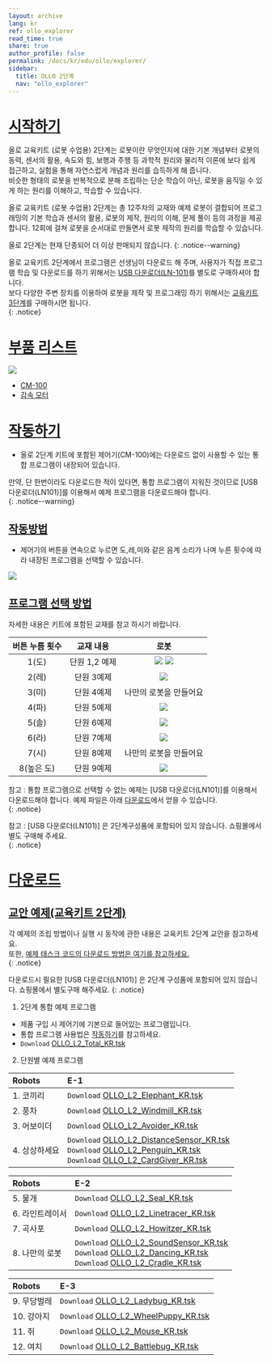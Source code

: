 ```yaml
---
layout: archive
lang: kr
ref: ollo_explorer
read_time: true
share: true
author_profile: false
permalink: /docs/kr/edu/ollo/explorer/
sidebar:
  title: OLLO 2단계
  nav: "ollo_explorer"
---
```


# [시작하기](#시작하기)

올로 교육키트 (로봇 수업용) 2단계는 로봇이란 무엇인지에 대한 기본 개념부터 로봇의 동력, 센서의 활용, 속도와 힘, 보행과 주행 등 과학적 원리와 물리적 이론에 보다 쉽게 접근하고, 실험을 통해 자연스럽게 개념과 원리를 습득하게 해 줍니다.  
비슷한 형태의 로봇을 반복적으로 분해 조립하는 단순 학습이 아닌, 로봇을 움직일 수 있게 하는 원리를 이해하고, 학습할 수 있습니다.

올로 교육키트 (로봇 수업용) 2단계는 총 12주차의 교재와 예제 로봇이 결합되어 프로그래밍의 기본 학습과 센서의 활용, 로봇의 제작, 원리의 이해, 문제 풀이 등의 과정을 제공합니다. 12회에 걸쳐 로봇을 순서대로 만들면서 로봇 제작의 원리를 학습할 수 있습니다.

올로 2단계는 현재 단종되어 더 이상 판매되지 않습니다.
{: .notice--warning}


올로 교육키트 2단계에서 프로그램은 선생님이 다운로드 해 주며, 사용자가 직접 프로그램 학습 및 다운로드를 하기 위해서는 [USB 다운로더(LN-101)]를 별도로 구매하셔야 합니다.  
보다 다양한 주변 장치를 이용하여 로봇을 제작 및 프로그래밍 하기 위해서는 [교육키트 3단계]를 구매하시면 됩니다.  
{: .notice}

# [부품 리스트](#부품-리스트)

 ![](/assets/images/edu/ollo/edu_2nd_partlist_kr.png)

- [CM-100]
- [감속 모터]

# [작동하기](#작동하기)

- 올로 2단계 키트에 포함된 제어기(CM-100)에는 다운로드 없이 사용할 수 있는 통합 프로그램이 내장되어 있습니다.

만약, 단 한번이라도 다운로드한 적이 있다면, 통합 프로그램이 지워진 것이므로 [USB 다운로더(LN101)]를 이용해서 예제 프로그램을 다운로드해야 합니다.  
{: .notice--warning}

## [작동방법](#작동방법)
- 제어기의 버튼을 연속으로 누르면 도,레,미와 같은 음계 소리가 나며 누른 횟수에 따라 내장된 프로그램을 선택할 수 있습니다.  

 ![](/assets/images/edu/ollo/ollo_2ndoperation_kr.jpg)

## [프로그램 선택 방법](#프로그램-선택-방법)
자세한 내용은 키트에 포함된 교재를 참고 하시기 바랍니다.

|버튼 누름 횟수|교재 내용|로봇|
| :-----: | :-----: | :-----: |
|1(도)|단원 1,2 예제| ![](/assets/images/edu/ollo/2-1.elephant_kr.jpg) ![](/assets/images/edu/ollo/2-2._windmill_kr.jpg)|
|2(레)|단원 3예제| ![](/assets/images/edu/ollo/2-3._introduce_robot_kr.jpg)|
|3(미)|단원 4예제|나만의 로봇을 만들어요|
|4(파)|단원 5예제| ![](/assets/images/edu/ollo/2-4._fur_seal_kr.jpg)|
|5(솔)|단원 6예제| ![](/assets/images/edu/ollo/2-6._car_kr.jpg)|
|6(라)|단원 7예제| ![](/assets/images/edu/ollo/2-9._howitzer_kr.jpg)|
|7(시)|단원 8예제|나만의 로봇을 만들어요|
|8(높은 도)|단원 9예제| ![](/assets/images/edu/ollo/2-11._linetracing_ladybird_kr.jpg)|

참고 : 통합 프로그램으로 선택할 수 없는 예제는 [USB 다운로더(LN101)]를 이용해서 다운로드해야 합니다.
예제 파일은 아래 [다운로드](#다운로드)에서 얻을 수 있습니다.  
{: .notice}  

참고 : [USB 다운로더(LN101)] 은 2단계구성품에 포함되어 있지 않습니다. 쇼핑몰에서 별도 구매해 주세요.   
{: .notice}

# [다운로드](#다운로드)
## [교안 예제(교육키트 2단계)](#교안-예제교육키트-2단계)

각 예제의 조립 방법이나 실행 시 동작에 관한 내용은 교육키트 2단계 교안을 참고하세요.   
또한, [예제 태스크 코드의 다운로드 방법은 여기를 참고하세요.]  
{: .notice}  

다운로드시 필요한 [USB 다운로더(LN101)] 은 2단계 구성품에 포함되어 있지 않습니다. 쇼핑몰에서 별도구매 해주세요.
{: .notice}


1. 2단계 통합 예제 프로그램  
 - 제품 구입 시 제어기에 기본으로 들어있는 프로그램입니다.
 - 통합 프로그램 사용법은 [작동하기]를 참고하세요.
 - `Download` [OLLO_L2_Total_KR.tsk]

2. 단원별 예제 프로그램

|Robots|E-1|
| :----- | :----- |
|1. 코끼리|`Download` [OLLO_L2_Elephant_KR.tsk]|
|2. 풍차|`Download` [OLLO_L2_Windmill_KR.tsk]|
|3. 어보이더|`Download` [OLLO_L2_Avoider_KR.tsk]|
|4. 상상하세요|`Download` [OLLO_L2_DistanceSensor_KR.tsk]<br />`Download` [OLLO_L2_Penguin_KR.tsk]<br />`Download` [OLLO_L2_CardGiver_KR.tsk]|

|Robots|E-2|
| :----- | :----- |
|5. 물개|`Download` [OLLO_L2_Seal_KR.tsk]|
|6. 라인트레이서|`Download` [OLLO_L2_Linetracer_KR.tsk]|
|7. 곡사포|`Download` [OLLO_L2_Howitzer_KR.tsk]|
|8. 나만의 로봇|`Download` [OLLO_L2_SoundSensor_KR.tsk]<br />`Download` [OLLO_L2_Dancing_KR.tsk]<br />`Download` [OLLO_L2_Cradle_KR.tsk]|

|Robots|E-3|
| :----- | :----- |
|9. 무당벌레|`Download` [OLLO_L2_Ladybug_KR.tsk]|
|10. 강아지|`Download` [OLLO_L2_WheelPuppy_KR.tsk]|
|11. 쥐|`Download` [OLLO_L2_Mouse_KR.tsk]|
|12. 여치|`Download` [OLLO_L2_Battlebug_KR.tsk]|

[OLLO_L2_Elephant_KR.tsk]: http://support.robotis.com/ko/baggage_files/ollo/edu_2nd/ollo_l2_elephant_kr.tsk
[OLLO_L2_Windmill_KR.tsk]: http://support.robotis.com/ko/baggage_files/ollo/edu_2nd/ollo_l2_windmill_kr.tsk
[OLLO_L2_Avoider_KR.tsk]: http://support.robotis.com/ko/baggage_files/ollo/edu_2nd/ollo_l2_avoider_kr.tsk
[OLLO_L2_DistanceSensor_KR.tsk]: http://support.robotis.com/ko/baggage_files/ollo/edu_2nd/ollo_l2_distancesensor_kr.tsk
[OLLO_L2_Penguin_KR.tsk]: http://support.robotis.com/ko/baggage_files/ollo/edu_2nd/ollo_l2_penguin_kr.tsk
[OLLO_L2_CardGiver_KR.tsk]: http://support.robotis.com/ko/baggage_files/ollo/edu_2nd/ollo_l2_cardgiver_kr.tsk
[OLLO_L2_Seal_KR.tsk]: http://support.robotis.com/ko/baggage_files/ollo/edu_2nd/ollo_l2_seal_kr.tsk
[OLLO_L2_Linetracer_KR.tsk]: http://support.robotis.com/ko/baggage_files/ollo/edu_2nd/ollo_l2_linetracer_kr.tsk
[OLLO_L2_Howitzer_KR.tsk]: http://support.robotis.com/ko/baggage_files/ollo/edu_2nd/ollo_l2_howitzer_kr.tsk
[OLLO_L2_SoundSensor_KR.tsk]: http://support.robotis.com/ko/baggage_files/ollo/edu_2nd/ollo_l2_soundsensor_kr.tsk
[OLLO_L2_Dancing_KR.tsk]: http://support.robotis.com/ko/baggage_files/ollo/edu_2nd/ollo_l2_dancing_kr.tsk
[OLLO_L2_Cradle_KR.tsk]: http://support.robotis.com/ko/baggage_files/ollo/edu_2nd/ollo_l2_cradle_kr.tsk
[OLLO_L2_Ladybug_KR.tsk]: http://support.robotis.com/ko/baggage_files/ollo/edu_2nd/ollo_l2_ladybug_kr.tsk
[OLLO_L2_WheelPuppy_KR.tsk]: http://support.robotis.com/ko/baggage_files/ollo/edu_2nd/ollo_l2_wheelpuppy_kr.tsk
[OLLO_L2_Mouse_KR.tsk]: http://support.robotis.com/ko/baggage_files/ollo/edu_2nd/ollo_l2_mouse_kr.tsk
[OLLO_L2_Battlebug_KR.tsk]: http://support.robotis.com/ko/baggage_files/ollo/edu_2nd/ollo_l2_battlebug_kr.tsk
[OLLO_L2_Total_KR.tsk]: http://support.robotis.com/ko/baggage_files/ollo/edu_2nd/ollo_l2_total_kr.tsk
[USB 다운로더(LN-101)]: /docs/kr/parts/interface/ln-101/
[교육키트 3단계]: /docs/kr/edu/ollo/inventor/
[CM-100]: /docs/kr/parts/controller/cm-100/
[감속 모터]: /docs/kr/parts/motor/gm-10a/
[2단계 교안예제]: #다운로드
[예제 태스크 코드의 다운로드 방법은 여기를 참고하세요.]: /docs/kr/faq/download_task_code/
[작동하기]: #작동하기
